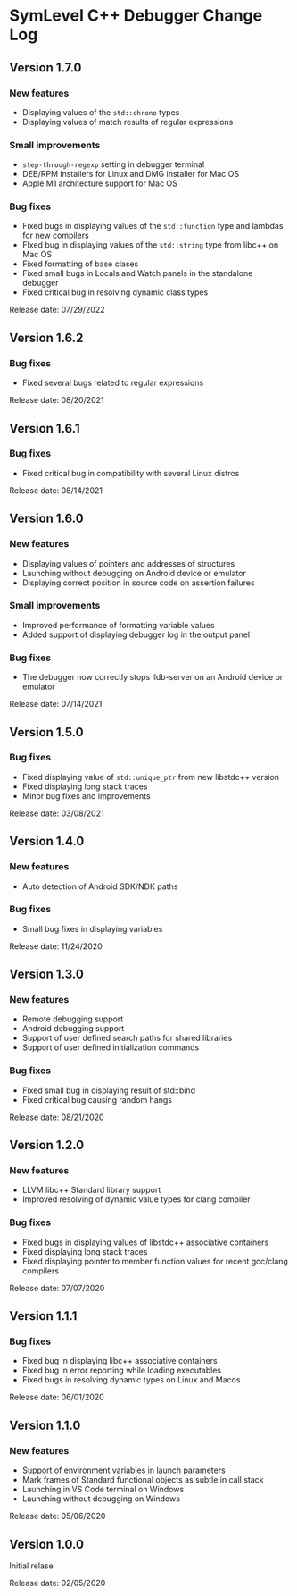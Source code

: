 # SymLevel C++ Debugger Change Log


## Version 1.7.0

### New features
- Displaying values of the `std::chrono` types
- Displaying values of match results of regular expressions

### Small improvements
- `step-through-regexp` setting in debugger terminal
- DEB/RPM installers for Linux and DMG installer for Mac OS
- Apple M1 architecture support for Mac OS

### Bug fixes
- Fixed bugs in displaying values of the `std::function` type and lambdas for new compilers
- FIxed bug in displaying values of the `std::string` type from libc++ on Mac OS
- Fixed formatting of base clases
- Fixed small bugs in Locals and Watch panels in the standalone debugger
- Fixed critical bug in resolving dynamic class types

Release date: 07/29/2022


## Version 1.6.2

### Bug fixes

- Fixed several bugs related to regular expressions

Release date: 08/20/2021


## Version 1.6.1

### Bug fixes

- Fixed critical bug in compatibility with several Linux distros

Release date: 08/14/2021


## Version 1.6.0

### New features
- Displaying values of pointers and addresses of structures
- Launching without debugging on Android device or emulator
- Displaying correct position in source code on assertion failures

### Small improvements
- Improved performance of formatting variable values
- Added support of displaying debugger log in the output panel

### Bug fixes
- The debugger now correctly stops lldb-server on an Android device or emulator

Release date: 07/14/2021


## Version 1.5.0

### Bug fixes
- Fixed displaying value of `std::unique_ptr` from new libstdc++ version
- Fixed displaying long stack traces
- Minor bug fixes and improvements

Release date: 03/08/2021


## Version 1.4.0

### New features
- Auto detection of Android SDK/NDK paths

### Bug fixes
- Small bug fixes in displaying variables

Release date: 11/24/2020

## Version 1.3.0

### New features
- Remote debugging support
- Android debugging support
- Support of user defined search paths for shared libraries
- Support of user defined initialization commands

### Bug fixes
- Fixed small bug in displaying result of std::bind
- Fixed critical bug causing random hangs

Release date: 08/21/2020


## Version 1.2.0

### New features
- LLVM libc++ Standard library support
- Improved resolving of dynamic value types for clang compiler

### Bug fixes
- Fixed bugs in displaying values of libstdc++ associative containers
- Fixed displaying long stack traces
- Fixed displaying pointer to member function values for recent gcc/clang compilers

Release date: 07/07/2020


## Version 1.1.1

### Bug fixes
- Fixed bug in displaying libc++ associative containers
- Fixed bug in error reporting while loading executables
- Fixed bugs in resolving dynamic types on Linux and Macos

Release date: 06/01/2020


## Version 1.1.0

### New features
- Support of environment variables in launch parameters
- Mark frames of Standard functional objects as subtle in call stack
- Launching in VS Code terminal on Windows
- Launching without debugging on Windows

Release date: 05/06/2020


## Version 1.0.0
Initial relase

Release date: 02/05/2020

